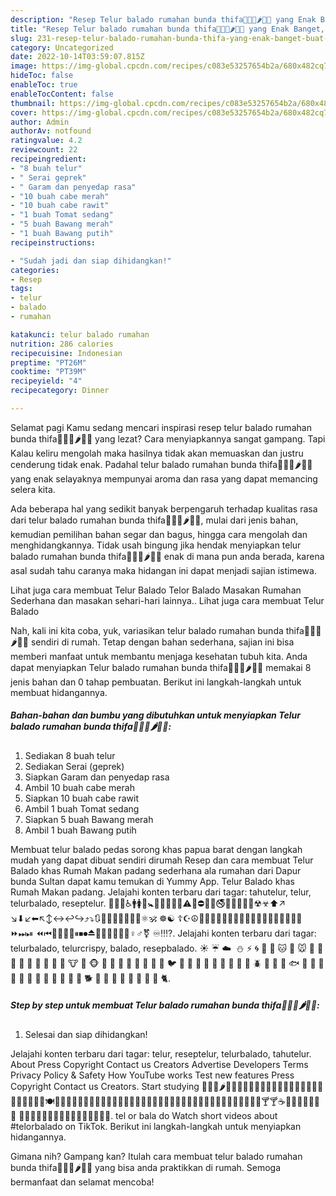 ```yaml
---
description: "Resep Telur balado rumahan bunda thifa🥚🥚🥚🌶️🍅🍅 yang Enak Banget, Buat Buka Puasa Lezat"
title: "Resep Telur balado rumahan bunda thifa🥚🥚🥚🌶️🍅🍅 yang Enak Banget, Buat Buka Puasa Lezat"
slug: 231-resep-telur-balado-rumahan-bunda-thifa-yang-enak-banget-buat-buka-puasa-lezat
category: Uncategorized
date: 2022-10-14T03:59:07.815Z
image: https://img-global.cpcdn.com/recipes/c083e53257654b2a/680x482cq70/telur-balado-rumahan-bunda-thifa-foto-resep-utama.jpg
hideToc: false
enableToc: true
enableTocContent: false
thumbnail: https://img-global.cpcdn.com/recipes/c083e53257654b2a/680x482cq70/telur-balado-rumahan-bunda-thifa-foto-resep-utama.jpg
cover: https://img-global.cpcdn.com/recipes/c083e53257654b2a/680x482cq70/telur-balado-rumahan-bunda-thifa-foto-resep-utama.jpg
author: Admin
authorAv: notfound
ratingvalue: 4.2
reviewcount: 22
recipeingredient:
- "8 buah telur"
- " Serai geprek"
- " Garam dan penyedap rasa"
- "10 buah cabe merah"
- "10 buah cabe rawit"
- "1 buah Tomat sedang"
- "5 buah Bawang merah"
- "1 buah Bawang putih"
recipeinstructions:

- "Sudah jadi dan siap dihidangkan!"
categories:
- Resep
tags:
- telur
- balado
- rumahan

katakunci: telur balado rumahan 
nutrition: 286 calories
recipecuisine: Indonesian
preptime: "PT26M"
cooktime: "PT39M"
recipeyield: "4"
recipecategory: Dinner

---
```



Selamat pagi Kamu sedang mencari inspirasi resep telur balado rumahan bunda thifa🥚🥚🥚🌶️🍅🍅 yang lezat? Cara menyiapkannya sangat gampang. Tapi Kalau keliru mengolah maka hasilnya tidak akan memuaskan dan justru cenderung tidak enak. Padahal telur balado rumahan bunda thifa🥚🥚🥚🌶️🍅🍅 yang enak selayaknya mempunyai aroma dan rasa yang dapat memancing selera kita.


Ada beberapa hal yang sedikit banyak berpengaruh terhadap kualitas rasa dari telur balado rumahan bunda thifa🥚🥚🥚🌶️🍅🍅, mulai dari jenis bahan, kemudian pemilihan bahan segar dan bagus, hingga cara mengolah dan menghidangkannya. Tidak usah bingung jika hendak menyiapkan telur balado rumahan bunda thifa🥚🥚🥚🌶️🍅🍅 enak di mana pun anda berada, karena asal sudah tahu caranya maka hidangan ini dapat menjadi sajian istimewa.

Lihat juga cara membuat Telur Balado Telor Balado Masakan Rumahan Sederhana dan masakan sehari-hari lainnya.. Lihat juga cara membuat Telur Balado


Nah, kali ini kita coba, yuk, variasikan telur balado rumahan bunda thifa🥚🥚🥚🌶️🍅🍅 sendiri di rumah. Tetap dengan bahan sederhana, sajian ini bisa memberi manfaat untuk membantu menjaga kesehatan tubuh kita. Anda dapat menyiapkan Telur balado rumahan bunda thifa🥚🥚🥚🌶️🍅🍅 memakai 8 jenis bahan dan 0 tahap pembuatan. Berikut ini langkah-langkah untuk membuat hidangannya.

<!--inarticleads1-->

##### Bahan-bahan dan bumbu yang dibutuhkan untuk menyiapkan Telur balado rumahan bunda thifa🥚🥚🥚🌶️🍅🍅:

1. Sediakan 8 buah telur
1. Sediakan  Serai (geprek)
1. Siapkan  Garam dan penyedap rasa
1. Ambil 10 buah cabe merah
1. Siapkan 10 buah cabe rawit
1. Ambil 1 buah Tomat sedang
1. Siapkan 5 buah Bawang merah
1. Ambil 1 buah Bawang putih


Membuat telur balado pedas sorong khas papua barat dengan langkah mudah yang dapat dibuat sendiri dirumah Resep dan cara membuat Telur Balado khas Rumah Makan padang sederhana ala rumahan dari Dapur bunda Sultan dapat kamu temukan di Yummy App. Telur Balado khas Rumah Makan padang. Jelajahi konten terbaru dari tagar: tahutelur, telur, telurbalado, reseptelur. 🏧🚮🚰♿🚹🚺🚻🚼🚾🛂🛃🛄🛅⚠🚸⛔🚫🚳🚭🚯🚱🚷📵🔞☢☣⬆↗ ↘⬇↙⬅↖↕↔↩↪⤴⤵🔃🔄🔙🔚🔛🔜🔝🛐⚛🕉 ☸☯️ ☦☪☮🕎🔯♈♉♊♋♌♍♎♏♐♑♒♓⛎🔀🔁🔂 ⏩⏭⏯ ⏪⏮🔼⏫🔽⏬⏸⏹⏺⏏🎦🔅🔆📶📳📴♀♂⚧ ♾️‼⁉. Jelajahi konten terbaru dari tagar: telurbalado, telurcrispy, balado, resepbalado. ☀️ ☔ ☁️ ️ ⛄ ⚡ 🌀 🌁 🌊 🐱 🐶 🐭 🐹 🐰 🐺 🐸 🐯 🐨 🐻 🐷 🐽 🐮 🐗 🐵 🐒 🐴 🐎 🐫 🐑 🐘 🐼 🐍 🐦 🐤 🐥 🐣 🐔 🐧 🐢 🐛 🐝 🐜 🪲 🐌 🐙 🐠 🐟 🐳 🐋 🐬 🐄 🐏 🐀 🐃 🐅 🐇 🐉 🐐 🐓 🐕 🐖 🐁 🐂 🐲 🐡 🐊 🐪 🐆 🐈. 

<!--inarticleads2-->

##### Step by step untuk membuat Telur balado rumahan bunda thifa🥚🥚🥚🌶️🍅🍅:


1. Selesai dan siap dihidangkan!

Jelajahi konten terbaru dari tagar: telur, reseptelur, telurbalado, tahutelur. About Press Copyright Contact us Creators Advertise Developers Terms Privacy Policy &amp; Safety How YouTube works Test new features Press Copyright Contact us Creators. Start studying 🍏🍌🍒🌶🧀🍔🌮🍣🍘🍦🍭🍺🍾🍴🍎🍉🍑🌽🍗🍟🌯🍱🍢🍰🍫🍻🍶🍽🍐🍇🍍🍠🍖🌭🍜🍛🍡🎂🍿🍷🍵🍊🍅🍅🍅🍯🍯🍯🍤🍤🍤🍤🍕🍕🍕🍓🍕🍕🍲🍙🍙🍧🍮🍩🍸🍸☕️🍈🍈🍋🍆🍆🍆🍞 🍳🍳🍝🍝🍥🍥🍚🍚🍨🍬🍬🍪🍹🍹🍼🍼. tel or bala do Watch short videos about #telorbalado on TikTok. Berikut ini langkah-langkah untuk menyiapkan hidangannya. 

Gimana nih? Gampang kan? Itulah cara membuat telur balado rumahan bunda thifa🥚🥚🥚🌶️🍅🍅 yang bisa anda praktikkan di rumah. Semoga bermanfaat dan selamat mencoba!
